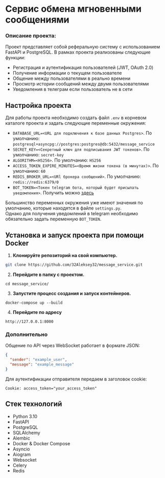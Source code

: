 # Сервис обмена мгновенными сообщениями

### Описание проекта:
Проект представляет собой реферальную систему с использованием FastAPI и PostgreSQL.
В рамках проекта реализованы следующие функции:
- Регистрация и аутентификация пользователей (JWT, OAuth 2.0)
- Получение информации о текущем пользователе
- Общение между пользователями в реально времени
- Просмотр истории сообщений между двумя пользователями
- Уведомления в телеграм если пользователь не в сети


## Настройка проекта
Для работы проекта необходимо создать файл `.env` в корневом каталоге проекта и задать следующие переменные окружения:

- `DATABASE_URL=<URL для подключения к базе данных Postgres>`. По умолчанию: `postgresql+asyncpg://postgres:postgres@db:5432/message_service`
- `SECRET_KEY=<Секретный ключ для подписывания JWT токенов>`. По умолчанию: `secret-key`
- `ALGORITHM=<HS256>`. По умолчанию: `HS256`
- `ACCESS_TOKEN_EXPIRE_MINUTES=<Время жизни токена (в минутах)>`. По умолчанию: `60`
- `REDIS_BROKER_URL=<URl брокера сообщений>`. По умолчанию: `redis://redis:6379/0`
- `BOT_TOKEN=<Токен telegram бота, который будет присылать уведомления>`. Получить можно [здесь](https://t.me/BotFather)

Большинство переменных окружения уже имеют значения по умолчанию, которые находятся в файле `settings.py`.  
Однако для получения уведомлений в telegram необходимо обязательно задать переменную `BOT_TOKEN`.  


## Установка и запуск проекта при помощи Docker

1. **Клонируйте репозиторий на свой компьютер.**
```bash
git clone https://github.com/32Aleksey32/message_service.git
```
2. **Перейдите в папку с проектом.**
```
cd message_service/
```
3. **Запустите процесс создания и запуск контейнеров.**
```
docker-compose up --build
```
4. **Перейдите по адресу**
```
http://127.0.0.1:8000
```


### Дополнительно
Общение по API через WebSocket работает в формате JSON:
```json
{
  "sender": "example_user",
  "message": "example_message"
}
``` 

Для аутентификации отправителя передаем в заголовок cookie:
```
Cookie: access_token="your_access_token"
```


## Стек технологий
- Python 3.10
- FastAPI
- PostgreSQL
- SQLAlchemy
- Alembic
- Docker & Docker Compose
- Asyncio
- Aiogram
- Websocket
- Celery
- Redis